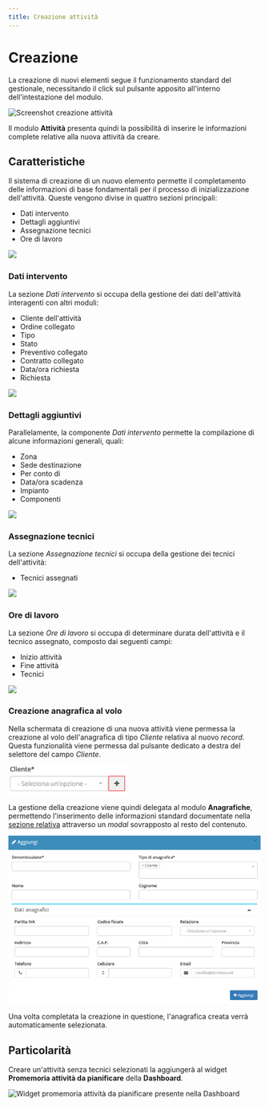 ```yaml
---
title: Creazione attività
---
```


# Creazione

La creazione di nuovi elementi segue il funzionamento standard del gestionale, necessitando il click sul pulsante apposito all'interno dell'intestazione del modulo.

![Screenshot creazione attività](../../.gitbook/assets/add-attivita.PNG)

Il modulo **Attività** presenta quindi la possibilità di inserire le informazioni complete relative alla nuova attività da creare.

## Caratteristiche

Il sistema di creazione di un nuovo elemento permette il completamento delle informazioni di base fondamentali per il processo di inizializzazione dell'attività. Queste vengono divise in quattro sezioni principali:

* Dati intervento
* Dettagli aggiuntivi
* Assegnazione tecnici
* Ore di lavoro

![](https://firebasestorage.googleapis.com/v0/b/gitbook-x-prod.appspot.com/o/spaces%2F-LZJeLg23eVDvrCv74U7-887967055%2Fuploads%2FNFAW21CIYjQ8Rg0uqTZw%2Ffile.png?alt=media)

### Dati intervento

La sezione _Dati intervento_ si occupa della gestione dei dati dell'attività interagenti con altri moduli:

* Cliente dell'attività
* Ordine collegato
* Tipo
* Stato
* Preventivo collegato
* Contratto collegato
* Data/ora richiesta
* Richiesta

![](https://firebasestorage.googleapis.com/v0/b/gitbook-x-prod.appspot.com/o/spaces%2F-LZJeLg23eVDvrCv74U7-887967055%2Fuploads%2FAJIS2TlYGyWHBMun2FeA%2Ffile.png?alt=media)

### Dettagli aggiuntivi

Parallelamente, la componente _Dati intervento_ permette la compilazione di alcune informazioni generali, quali:

* Zona
* Sede destinazione
* Per conto di
* Data/ora scadenza
* Impianto
* Componenti

![](https://firebasestorage.googleapis.com/v0/b/gitbook-x-prod.appspot.com/o/spaces%2F-LZJeLg23eVDvrCv74U7-887967055%2Fuploads%2Fze5WXLPPTcWs7ldGSUAK%2Ffile.png?alt=media)

### Assegnazione tecnici

La sezione _Assegnazione tecnici_ si occupa della gestione dei tecnici dell'attività:

* Tecnici assegnati

![](https://firebasestorage.googleapis.com/v0/b/gitbook-x-prod.appspot.com/o/spaces%2F-LZJeLg23eVDvrCv74U7-887967055%2Fuploads%2FVylZtPBDizmjzIvAB1h7%2Ffile.png?alt=media)

### Ore di lavoro

La sezione _Ore di lavoro_ si occupa di determinare durata dell'attività e il tecnico assegnato, composto dai seguenti campi:

* Inizio attività
* Fine attività
* Tecnici

![](https://firebasestorage.googleapis.com/v0/b/gitbook-x-prod.appspot.com/o/spaces%2F-LZJeLg23eVDvrCv74U7-887967055%2Fuploads%2FMfAw308yhsu9VZ67wD20%2Ffile.png?alt=media)

### Creazione anagrafica al volo

Nella schermata di creazione di una nuova attività viene permessa la creazione al volo dell'anagrafica di tipo _Cliente_ relativa al nuovo _record_. Questa funzionalità viene permessa dal pulsante dedicato a destra del selettore del campo _Cliente_.

![Screenshot creazione anagrafica al volo](../../.gitbook/assets/creazionealvolocliente.PNG)

La gestione della creazione viene quindi delegata al modulo **Anagrafiche**, permettendo l'inserimento delle informazioni standard documentate nella [sezione relativa](../anagrafiche/creazione.md) attraverso un _modal_ sovrapposto al resto del contenuto.

![Screenshot creazione anagrafica al volo](../../.gitbook/assets/creazionealvolocliente2.PNG)

Una volta completata la creazione in questione, l'anagrafica creata verrà automaticamente selezionata.

## Particolarità

Creare un'attività senza tecnici selezionati la aggiungerà al widget **Promemoria attività da pianificare** della **Dashboard**.

![Widget promemoria attività da pianificare presente nella Dashboard](../../.gitbook/assets/promemoriaattivitadapianificare.PNG)
